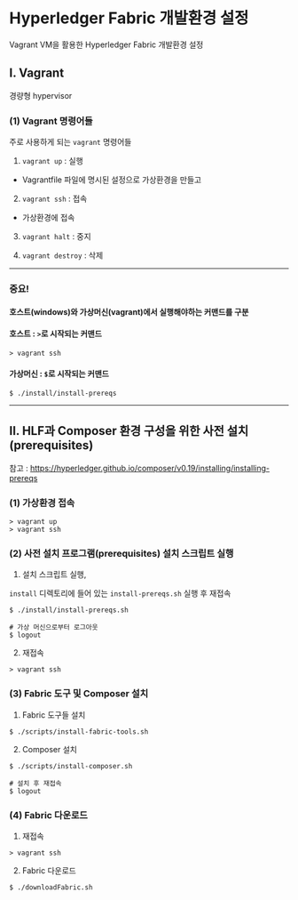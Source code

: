 # Hyperledger Fabric 개발환경 설정
Vagrant VM을 활용한 Hyperledger Fabric 개발환경 설정

## I. Vagrant
경량형 hypervisor

### (1) Vagrant 명령어들
주로 사용하게 되는 `vagrant` 명령어들

1. `vagrant up` : 실행
  - Vagrantfile 파일에 명시된 설정으로 가상환경을 만들고

2. `vagrant ssh` : 접속
  - 가상환경에 접속

3. `vagrant halt` : 중지

4. `vagrant destroy` : 삭제


---
### **중요!**  
#### **호스트**(windows)와 **가상머신**(vagrant)에서 실행해야하는 커맨드를 구분
#### 호스트 : `>`로 시작되는 커맨드
```shell
> vagrant ssh
```
#### 가상머신 : `$`로 시작되는 커맨드
```shell
$ ./install/install-prereqs
```
---

## II. HLF과 Composer 환경 구성을 위한 사전 설치(prerequisites)
참고 : https://hyperledger.github.io/composer/v0.19/installing/installing-prereqs

### (1) 가상환경 접속
```shell
> vagrant up
> vagrant ssh
```

### (2) 사전 설치 프로그램(prerequisites) 설치 스크립트 실행

1. 설치 스크립트 실행,

`install` 디렉토리에 들어 있는 `install-prereqs.sh` 실행 후 재접속

```shell
$ ./install/install-prereqs.sh

# 가상 머신으로부터 로그아웃
$ logout
```

2. 재접속

```shell
> vagrant ssh
```

### (3) Fabric 도구 및 Composer 설치
1. Fabric 도구들 설치

```shell
$ ./scripts/install-fabric-tools.sh
```

2. Composer 설치

```shell
$ ./scripts/install-composer.sh

# 설치 후 재접속
$ logout
```

### (4) Fabric 다운로드
1. 재접속

```shell
> vagrant ssh
```

2. Fabric 다운로드

```shell
$ ./downloadFabric.sh
```
